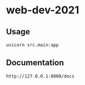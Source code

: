 # web-dev-2021
## Usage
```uvicorn src.main:app```
## Documentation
```http://127.0.0.1:8000/docs```
